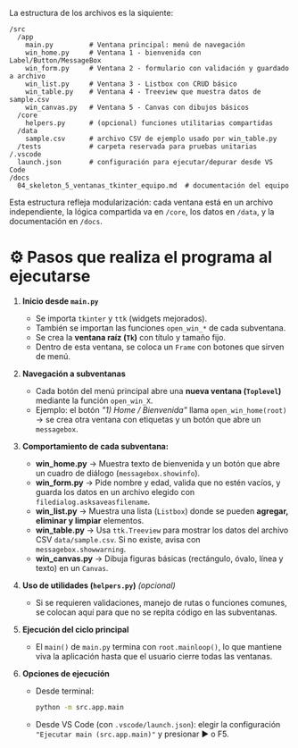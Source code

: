 La estructura de los archivos es la siquiente:

```
/src
  /app
    main.py         # Ventana principal: menú de navegación
    win_home.py     # Ventana 1 - bienvenida con Label/Button/MessageBox
    win_form.py     # Ventana 2 - formulario con validación y guardado a archivo
    win_list.py     # Ventana 3 - Listbox con CRUD básico
    win_table.py    # Ventana 4 - Treeview que muestra datos de sample.csv
    win_canvas.py   # Ventana 5 - Canvas con dibujos básicos
  /core
    helpers.py      # (opcional) funciones utilitarias compartidas
  /data
    sample.csv      # archivo CSV de ejemplo usado por win_table.py
  /tests            # carpeta reservada para pruebas unitarias
/.vscode
  launch.json       # configuración para ejecutar/depurar desde VS Code
/docs
  04_skeleton_5_ventanas_tkinter_equipo.md  # documentación del equipo
```
Esta estructura refleja modularización: cada ventana está en un archivo independiente, la lógica compartida va en `/core`, los datos en `/data`, y la documentación en `/docs`.

# ⚙️ Pasos que realiza el programa al ejecutarse

1. **Inicio desde `main.py`**

   * Se importa `tkinter` y `ttk` (widgets mejorados).
   * También se importan las funciones `open_win_*` de cada subventana.
   * Se crea la **ventana raíz (`Tk`)** con título y tamaño fijo.
   * Dentro de esta ventana, se coloca un `Frame` con botones que sirven de menú.

2. **Navegación a subventanas**

   * Cada botón del menú principal abre una **nueva ventana (`Toplevel`)** mediante la función `open_win_X`.
   * Ejemplo: el botón *"1) Home / Bienvenida"* llama `open_win_home(root)` → se crea otra ventana con etiquetas y un botón que abre un `messagebox`.

3. **Comportamiento de cada subventana:**

   * **win_home.py** → Muestra texto de bienvenida y un botón que abre un cuadro de diálogo (`messagebox.showinfo`).
   * **win_form.py** → Pide nombre y edad, valida que no estén vacíos, y guarda los datos en un archivo elegido con `filedialog.asksaveasfilename`.
   * **win_list.py** → Muestra una lista (`Listbox`) donde se pueden **agregar, eliminar y limpiar** elementos.
   * **win_table.py** → Usa `ttk.Treeview` para mostrar los datos del archivo CSV `data/sample.csv`. Si no existe, avisa con `messagebox.showwarning`.
   * **win_canvas.py** → Dibuja figuras básicas (rectángulo, óvalo, línea y texto) en un `Canvas`.

4. **Uso de utilidades (`helpers.py`)** *(opcional)*

   * Si se requieren validaciones, manejo de rutas o funciones comunes, se colocan aquí para que no se repita código en las subventanas.

5. **Ejecución del ciclo principal**

   * El `main()` de `main.py` termina con `root.mainloop()`, lo que mantiene viva la aplicación hasta que el usuario cierre todas las ventanas.

6. **Opciones de ejecución**

   * Desde terminal:

     ```bash
     python -m src.app.main
     ```
   * Desde VS Code (con `.vscode/launch.json`): elegir la configuración `"Ejecutar main (src.app.main)"` y presionar ▶ o F5.
